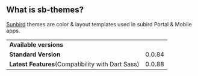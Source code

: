 ## What is sb-themes?
[Sunbird](http://sunbird.org) themes are color & layout templates used in subird Portal & Mobile apps.

<table>
  <tr>
    <td colspan="2"><b>Available versions</b></td>
  </tr>
  <tr>
    <td><b>Standard Version</b></td>
    <td>0.0.84</td>
  </tr>
  <tr>
    <td><b>Latest Features</b>(Compatibility with Dart Sass)</td>
    <td>0.0.88</td>
  </tr>
</table>

